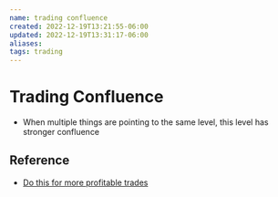 ```yaml
---
name: trading confluence
created: 2022-12-19T13:21:55-06:00
updated: 2022-12-19T13:31:17-06:00
aliases: 
tags: trading
---
```

# Trading Confluence

- When multiple things are pointing to the same level, this level has stronger confluence

## Reference

- [Do this for more profitable trades](https://youtu.be/hmABMMbGKkg)
